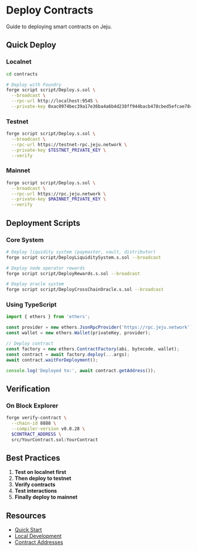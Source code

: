 # Deploy Contracts

Guide to deploying smart contracts on Jeju.

## Quick Deploy

### Localnet

```bash
cd contracts

# Deploy with Foundry
forge script script/Deploy.s.sol \
  --broadcast \
  --rpc-url http://localhost:9545 \
  --private-key 0xac0974bec39a17e36ba4a6b4d238ff944bacb478cbed5efcae784d7bf4f2ff80
```

### Testnet

```bash
forge script script/Deploy.s.sol \
  --broadcast \
  --rpc-url https://testnet-rpc.jeju.network \
  --private-key $TESTNET_PRIVATE_KEY \
  --verify
```

### Mainnet

```bash
forge script script/Deploy.s.sol \
  --broadcast \
  --rpc-url https://rpc.jeju.network \
  --private-key $MAINNET_PRIVATE_KEY \
  --verify
```

## Deployment Scripts

### Core System

```bash
# Deploy liquidity system (paymaster, vault, distributor)
forge script script/DeployLiquiditySystem.s.sol --broadcast

# Deploy node operator rewards
forge script script/DeployRewards.s.sol --broadcast

# Deploy oracle system
forge script script/DeployCrossChainOracle.s.sol --broadcast
```

### Using TypeScript

```typescript
import { ethers } from 'ethers';

const provider = new ethers.JsonRpcProvider('https://rpc.jeju.network');
const wallet = new ethers.Wallet(privateKey, provider);

// Deploy contract
const factory = new ethers.ContractFactory(abi, bytecode, wallet);
const contract = await factory.deploy(...args);
await contract.waitForDeployment();

console.log('Deployed to:', await contract.getAddress());
```

## Verification

### On Block Explorer

```bash
forge verify-contract \
  --chain-id 8888 \
  --compiler-version v0.8.28 \
  $CONTRACT_ADDRESS \
  src/YourContract.sol:YourContract
```

## Best Practices

1. **Test on localnet first**
2. **Then deploy to testnet**  
3. **Verify contracts**
4. **Test interactions**
5. **Finally deploy to mainnet**

## Resources

- [Quick Start](./quick-start.md)
- [Local Development](./local-development.md)
- [Contract Addresses](/contracts)


